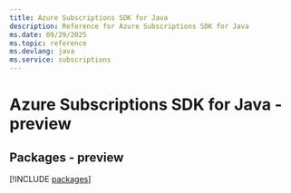 ```yaml
---
title: Azure Subscriptions SDK for Java
description: Reference for Azure Subscriptions SDK for Java
ms.date: 09/29/2025
ms.topic: reference
ms.devlang: java
ms.service: subscriptions
---
```

# Azure Subscriptions SDK for Java - preview
## Packages - preview
[!INCLUDE [packages](subscriptions-index.md)]
